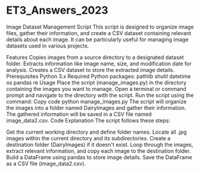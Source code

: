 # ET3_Answers_2023

Image Dataset Management Script
This script is designed to organize image files, gather their information, and create a CSV dataset containing relevant details about each image. It can be particularly useful for managing image datasets used in various projects.

Features
Copies images from a source directory to a designated dataset folder.
Extracts information like image name, size, and modification date for analysis.
Creates a CSV dataset to store the extracted image details.
Prerequisites
Python 3.x
Required Python packages:
pathlib
shutil
datetime
os
pandas
re
Usage
Place the script (manage_images.py) in the directory containing the images you want to manage.
Open a terminal or command prompt and navigate to the directory with the script.
Run the script using the command:
Copy code
python manage_images.py
The script will organize the images into a folder named DairyImages and gather their information.
The gathered information will be saved in a CSV file named image_data2.csv.
Code Explanation
The script follows these steps:

Get the current working directory and define folder names.
Locate all .jpg images within the current directory and its subdirectories.
Create a destination folder (DairyImages) if it doesn't exist.
Loop through the images, extract relevant information, and copy each image to the destination folder.
Build a DataFrame using pandas to store image details.
Save the DataFrame as a CSV file (image_data2.csv).
